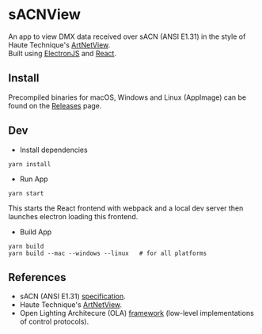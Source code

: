 # sACNView

An app to view DMX data received over sACN (ANSI E1.31) in the style of Haute Technique's [ArtNetView](https://artnetview.com/).  
Built using [ElectronJS](https://www.electronjs.org/) and [React](https://reactjs.org/).


## Install

Precompiled binaries for macOS, Windows and Linux (AppImage) can be found on the [Releases](https://gitlab.com/patopest/sacnview/-/releases) page.


## Dev

- Install dependencies

```shell
yarn install
```

- Run App 

```shell
yarn start
```
This starts the React frontend with webpack and a local dev server then launches electron loading this frontend.

- Build App

```shell
yarn build
yarn build --mac --windows --linux   # for all platforms
```

## References

- sACN (ANSI E1.31) [specification](https://tsp.esta.org/tsp/documents/docs/ANSI_E1-31-2018.pdf).  
- Haute Technique's [ArtNetView](https://artnetview.com/).
- Open Lighting Architecure (OLA) [framework](https://github.com/OpenLightingProject/ola) (low-level implementations of control protocols).